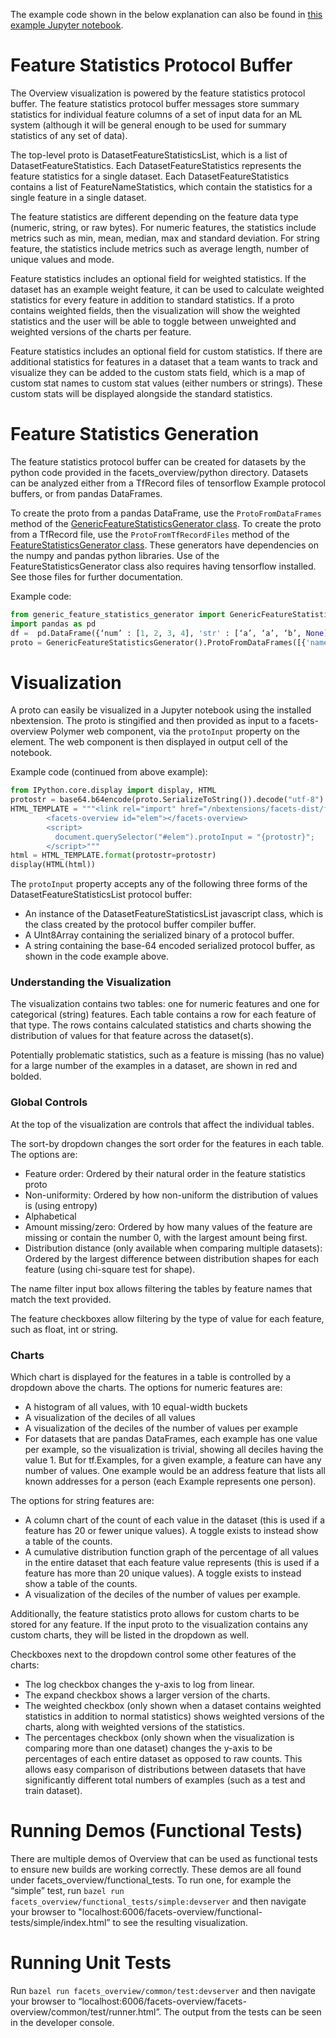 The example code shown in the below explanation can also be found in [this example Jupyter notebook](./Overview_demo.ipynb).

# Feature Statistics Protocol Buffer

The Overview visualization is powered by the feature statistics protocol buffer.
The feature statistics protocol buffer messages store summary statistics for individual feature columns of a set of input data for an ML system (although it will be general enough to be used for summary statistics of any set of data).

The top-level proto is DatasetFeatureStatisticsList, which is a list of DatasetFeatureStatistics.
Each DatasetFeatureStatistics represents the feature statistics for a single dataset.
Each DatasetFeatureStatistics contains a list of FeatureNameStatistics, which contain the statistics for a single feature in a single dataset.

The feature statistics are different depending on the feature data type (numeric, string, or raw bytes).
For numeric features, the statistics include metrics such as min, mean, median, max and standard deviation.
For string feature, the statistics include metrics such as average length, number of unique values and mode.

Feature statistics includes an optional field for weighted statistics.
If the dataset has an example weight feature, it can be used to calculate weighted statistics for every feature in addition to standard statistics.
If a proto contains weighted fields, then the visualization will show the weighted statistics and the user will be able to toggle between unweighted and weighted versions of the charts per feature.

Feature statistics includes an optional field for custom statistics.
If there are additional statistics for features in a dataset that a team wants to track and visualize they can be added to the custom stats field, which is a map of custom stat names to custom stat values (either numbers or strings).
These custom stats will be displayed alongside the standard statistics.

# Feature Statistics Generation

The feature statistics protocol buffer can be created for datasets by the python code provided in the facets_overview/python directory.
Datasets can be analyzed either from a TfRecord files of tensorflow Example protocol buffers, or from pandas DataFrames.

To create the proto from a pandas DataFrame, use the `ProtoFromDataFrames` method of the [GenericFeatureStatisticsGenerator class](./python/generic_feature_statistics_generator.py).
To create the proto from a TfRecord file, use the `ProtoFromTfRecordFiles` method of the [FeatureStatisticsGenerator class](./python/feature_statistics_generator.py).
These generators have dependencies on the numpy and pandas python libraries.
Use of the FeatureStatisticsGenerator class also requires having tensorflow installed.
See those files for further documentation.

Example code:
```python
from generic_feature_statistics_generator import GenericFeatureStatisticsGenerator
import pandas as pd
df =  pd.DataFrame({‘num’ : [1, 2, 3, 4], 'str' : [‘a’, ‘a’, ‘b’, None]}
proto = GenericFeatureStatisticsGenerator().ProtoFromDataFrames([{'name': 'test', 'table': df}])
```
# Visualization

A proto can easily be visualized in a Jupyter notebook using the installed nbextension.
The proto is stingified and then provided as input to a facets-overview Polymer web component, via the `protoInput` property on the element.
The web component is then displayed in output cell of the notebook.

Example code (continued from above example):
```python
from IPython.core.display import display, HTML
protostr = base64.b64encode(proto.SerializeToString()).decode("utf-8")
HTML_TEMPLATE = """<link rel="import" href="/nbextensions/facets-dist/facets-jupyter.html" >
        <facets-overview id="elem"></facets-overview>
        <script>
          document.querySelector("#elem").protoInput = "{protostr}";
        </script>"""
html = HTML_TEMPLATE.format(protostr=protostr)
display(HTML(html))
```

The `protoInput` property accepts any of the following three forms of the DatasetFeatureStatisticsList protocol buffer:
* An instance of the DatasetFeatureStatisticsList javascript class, which is the class created by the protocol buffer compiler buffer.
* A UInt8Array containing the serialized binary of a protocol buffer.
* A string containing the base-64 encoded serialized protocol buffer, as shown in the code example above.

### Understanding the Visualization

The visualization contains two tables: one for numeric features and one for categorical (string) features.
Each table contains a row for each feature of that type.
The rows contains calculated statistics and charts showing the distribution of values for that feature across the dataset(s).

Potentially problematic statistics, such as a feature is missing (has no value) for a large number of the examples in a dataset, are shown in red and bolded.

### Global Controls

At the top of the visualization are controls that affect the individual tables.

The sort-by dropdown changes the sort order for the features in each table. The options are:
* Feature order: Ordered by their natural order in the feature statistics proto
* Non-uniformity: Ordered by how non-uniform the distribution of values is (using entropy)
* Alphabetical
* Amount missing/zero: Ordered by how many values of the feature are missing or contain the number 0, with the largest amount being first.
* Distribution distance (only available when comparing multiple datasets): Ordered by the largest difference between distribution shapes for each feature (using chi-square test for shape).

The name filter input box allows filtering the tables by feature names that match the text provided.

The feature checkboxes allow filtering by the type of value for each feature, such as float, int or string.

### Charts

Which chart is displayed for the features in a table is controlled by a dropdown above the charts.
The options for numeric features are:
* A histogram of all values, with 10 equal-width buckets
* A visualization of the deciles of all values
* A visualization of the deciles of the number of values per example
* For datasets that are pandas DataFrames, each example has one value per example, so the visualization is trivial, showing all deciles having the value 1.
  But for tf.Examples, for a given example, a feature can have any number of values.
  One example would be an address feature that lists all known addresses for a person (each Example represents one person).

The options for string features are:
* A column chart of the count of each value in the dataset (this is used if a feature has 20 or fewer unique values).
  A toggle exists to instead show a table of the counts.
* A cumulative distribution function graph of the percentage of all values in the entire dataset that each feature value represents (this is used if a feature has more than 20 unique values).
  A toggle exists to instead show a table of the counts.
* A visualization of the deciles of the number of values per example.

Additionally, the feature statistics proto allows for custom charts to be stored for any feature.
If the input proto to the visualization contains any custom charts, they will be listed in the dropdown as well.

Checkboxes next to the dropdown control some other features of the charts:
* The log checkbox changes the y-axis to log from linear.
* The expand checkbox shows a larger version of the charts.
* The weighted checkbox (only shown when a dataset contains weighted statistics in addition to normal statistics) shows weighted versions of the charts, along with weighted versions of the statistics.
* The percentages checkbox (only shown when the visualization is comparing more than one dataset) changes the y-axis to be percentages of each entire dataset as opposed to raw counts.
  This allows easy comparison of distributions between datasets that have significantly different total numbers of examples (such as a test and train dataset).

# Running Demos (Functional Tests)

There are multiple demos of Overview that can be used as functional tests to ensure new builds are working correctly.
These demos are all found under facets_overview/functional_tests.
To run one, for example the “simple” test, run ```bazel run facets_overview/functional_tests/simple:devserver``` and then navigate your browser to "localhost:6006/facets-overview/functional-tests/simple/index.html” to see the resulting visualization.
 
# Running Unit Tests

Run ```bazel run facets_overview/common/test:devserver``` and then navigate your browser to “localhost:6006/facets-overview/facets-overview/common/test/runner.html”.
The output from the tests can be seen in the developer console.